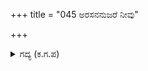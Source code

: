 +++
title = "045 ಅರಸನನುಜರೆ ನೀವು"

+++

<details><summary>ಗದ್ಯ (ಕ.ಗ.ಪ) </summary>

45. 'ನೀವು ಕೌರವನ ಸಹೋದರರೇ ? ಕರ್ಣನ ಸಹಾಯಕ್ಕೆ ಬಂದವರೇ ? ಹರಹರಾ, ನಮಗೆ ಇನ್ನು ಶಕ್ತಿಯಿಲ್ಲ. ನಿಮಗೆ ಇಷ್ಟೊಂದು ಪೌರುಷವೆ ? ನಾವು ಹೆದರುವುದಿಲ್ಲ. ಭಲರೇ....' ಎನ್ನುತ್ತ ಗಂಧರ್ವಸೇನಾಪತಿಗಳು ಶತ್ರುಸೇನೆಯನ್ನು ಎದುರಿಸಿದರು.
</details>
